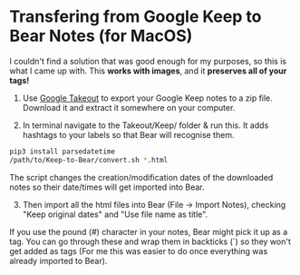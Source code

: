 # Transfering from Google Keep to Bear Notes (for MacOS)

I couldn't find a solution that was good enough for my purposes, so this is what I came up with. This **works with images**, and it **preserves all of your tags!**

1. Use [Google Takeout](http://takeout.google.com) to export your Google Keep notes to a zip file. Download it and extract it somewhere on your computer.

2. In terminal navigate to the Takeout/Keep/ folder & run this. It adds hashtags to your labels so that Bear will recognise them.

```bash
pip3 install parsedatetime
/path/to/Keep-to-Bear/convert.sh *.html
```

The script changes the creation/modification dates of the downloaded notes so their date/times will get imported into Bear.

3. Then import all the html files into Bear (File -> Import Notes), checking "Keep original dates" and "Use file name as title".

If you use the pound (#) character in your notes, Bear might pick it up as a tag. You can go through these and wrap them in backticks (\`) so they won't get added as tags (For me this was easier to do once everything was already imported to Bear).
